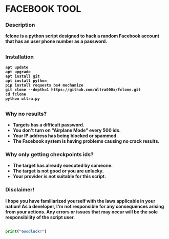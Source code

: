 <h1><b>FACEBOOK TOOL</h1>

### Description
**fclone** is a python script designed to hack a random Facebook account that has an user phone number as a password.
##

### Installation

  ```
apt update
apt upgrade
apt install git
apt install python
pip install requests bs4 mechanize
git clone --depth=1 https://github.com/ultra000x/fclone.git
cd fclone
python ultra.py
  ```

##

### Why no results?

- Targets has a difficult password.
- You don't turn on **"Airplane Mode"** every 500 ids.
- Your IP address has being blocked or spammed.
- The Facebook system is having problems causing no crack results.

### Why only getting checkpoints ids?

- The target has already executed by someone.
- The target is not good or you are unlucky.
- Your provider is not suitable for this script.

### Disclaimer!
I hope you have familiarized yourself with the laws applicable in your nation! As a developer, I'm not responsible for any consequences arising from your actions. Any errors or issues that may occur will be the sole responsibility of the script user.
##

```python
print("Goodluck!")
```
##
